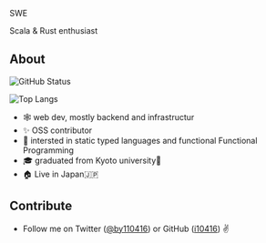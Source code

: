 
SWE

Scala & Rust enthusiast

## About

![GitHub Status](https://github-readme-stats.vercel.app/api?username=i10416&count_private=true&show_icons=true&theme=dracula)


![Top Langs](https://github-readme-stats.vercel.app/api/top-langs/?username=i10416&count_private=true&hide=jupyter%20notebook,html,javascript&layout=compact&theme=dracula)

- 🕸 web dev, mostly backend and infrastructur
- ✨ OSS contributor
- 👀 intersted in static typed languages and functional Functional Programming
- 🎓 graduated from Kyoto university🍁
- 🏠 Live in Japan🇯🇵

## Contribute
- Follow me on Twitter ([@by110416](https://twitter.com/by110416)) or GitHub ([i10416](https://github.com/i10416)) ✌️
